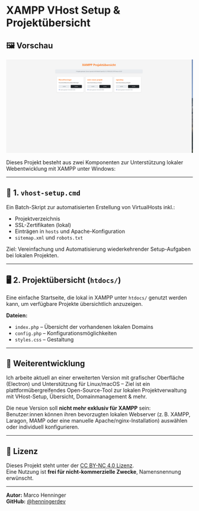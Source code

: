 # XAMPP VHost Setup & Projektübersicht

## 🖼️ Vorschau

![XAMPP Projektübersicht Screenshot](screenshot.png)


Dieses Projekt besteht aus zwei Komponenten zur Unterstützung lokaler Webentwicklung mit XAMPP unter Windows:

---

## 🧰 1. `vhost-setup.cmd`

Ein Batch-Skript zur automatisierten Erstellung von VirtualHosts inkl.:
- Projektverzeichnis
- SSL-Zertifikaten (lokal)
- Einträgen in `hosts` und Apache-Konfiguration
- `sitemap.xml` und `robots.txt`

Ziel: Vereinfachung und Automatisierung wiederkehrender Setup-Aufgaben bei lokalen Projekten.

---

## 🖥️ 2. Projektübersicht (`htdocs/`)

Eine einfache Startseite, die lokal in XAMPP unter `htdocs/` genutzt werden kann, um verfügbare Projekte übersichtlich anzuzeigen.

**Dateien:**
- `index.php` – Übersicht der vorhandenen lokalen Domains
- `config.php` – Konfigurationsmöglichkeiten
- `styles.css` – Gestaltung

---

## 🔄 Weiterentwicklung

Ich arbeite aktuell an einer erweiterten Version mit grafischer Oberfläche (Electron) und Unterstützung für Linux/macOS – Ziel ist ein plattformübergreifendes Open-Source-Tool zur lokalen Projektverwaltung mit VHost-Setup, Übersicht, Domainmanagement & mehr.

Die neue Version soll **nicht mehr exklusiv für XAMPP** sein:  
Benutzer:innen können ihren bevorzugten lokalen Webserver (z. B. XAMPP, Laragon, MAMP oder eine manuelle Apache/nginx-Installation) auswählen oder individuell konfigurieren.

---

## 📄 Lizenz

Dieses Projekt steht unter der [CC BY-NC 4.0 Lizenz](LICENSE).  
Eine Nutzung ist **frei für nicht-kommerzielle Zwecke**, Namensnennung erwünscht.

---

**Autor:** Marco Henninger  
**GitHub:** [@henningerdev](https://github.com/henningerdev)
